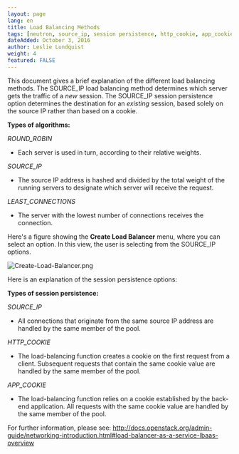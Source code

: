 ```yaml
---
layout: page
lang: en
title: Load Balancing Methods
tags: [neutron, source_ip, session persistence, http_cookie, app_cookie]
dateAdded: October 3, 2016
author: Leslie Lundquist
weight: 4
featured: FALSE
---
```


This document gives a brief explanation of the different load balancing methods. The SOURCE_IP load balancing method determines which server gets the traffic of a _new_ session. The SOURCE_IP session persistence option determines the destination for an _existing_ session, based solely on the source IP rather than based on a cookie.

**Types of algorithms:**

*ROUND_ROBIN*

 * Each server is used in turn, according to their relative weights.

*SOURCE_IP*

 * The source IP address is hashed and divided by the total weight of the running servers to designate which server will receive the request.

*LEAST_CONNECTIONS*

 * The server with the lowest number of connections receives the connection.

Here's a figure showing the **Create Load Balancer** menu, where you can select an option. In this view, the user is selecting from the SOURCE_IP options.


![Create-Load-Balancer.png]({{site.baseurl}}/img/Create-Load-Balancer.png)

Here is an explanation of the session persistence options:

**Types of session persistence:**

*SOURCE_IP*

 * All connections that originate from the same source IP address are handled by the same member of the pool.

*HTTP_COOKIE*

 * The load-balancing function creates a cookie on the first request from a client. Subsequent requests that contain the same cookie value are handled by the same member of the pool.

*APP_COOKIE*

 * The load-balancing function relies on a cookie established by the back-end application. All requests with the same cookie value are handled by the same member of the pool.

For further information, please see: http://docs.openstack.org/admin-guide/networking-introduction.html#load-balancer-as-a-service-lbaas-overview
